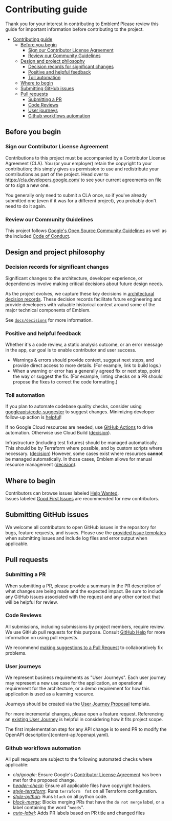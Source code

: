 # Contributing guide

Thank you for your interest in contributing to Emblem! Please review this guide 
for important information before contributing to the project.

- [Contributing guide](#contributing-guide)
  - [Before you begin](#before-you-begin)
    - [Sign our Contributor License Agreement](#sign-our-contributor-license-agreement)
    - [Review our Community Guidelines](#review-our-community-guidelines)
  - [Design and project philosophy](#design-and-project-philosophy)
    - [Decision records for significant changes](#decision-records-for-significant-changes)
    - [Positive and helpful feedback](#positive-and-helpful-feedback)
    - [Toil automation](#toil-automation)
  - [Where to begin](#where-to-begin)
  - [Submitting GitHub issues](#submitting-github-issues)
  - [Pull requests](#pull-requests)
    - [Submitting a PR](#submitting-a-pr)
    - [Code Reviews](#code-reviews)
    - [User journeys](#user-journeys)
    - [Github workflows automation](#github-workflows-automation)

## Before you begin

### Sign our Contributor License Agreement

Contributions to this project must be accompanied by a Contributor License
Agreement (CLA). You (or your employer) retain the copyright to your
contribution; this simply gives us permission to use and redistribute your
contributions as part of the project. Head over to
<https://cla.developers.google.com/> to see your current agreements on file or
to sign a new one.

You generally only need to submit a CLA once, so if you've already submitted one
(even if it was for a different project), you probably don't need to do it
again.

### Review our Community Guidelines

This project follows [Google's Open Source Community Guidelines](https://opensource.google/conduct/) 
as well as the included [Code of Conduct](/CODE_OF_CONDUCT.md).

## Design and project philosophy 

### Decision records for significant changes

Significant changes to the architecture, developer experience, or dependencies
involve making critical decisions about future design needs.

As the project evolves, we capture these key decisions in [architectural 
decision records](docs/decisions). These decision records facilitate future 
engineering and provide developers with valuable historical context around some 
of the major technical components of Emblem.

See [`docs/decisions`](docs/decisions) for more information. 

### Positive and helpful feedback

Whether it's a code review, a static analysis outcome, or an error message in 
the app, our goal is to enable contributor and user success.

* Warnings & errors should provide context, suggest next steps, and provide 
direct access to more details. (For example, link to build logs.)
* When a warning or error has a generally agreed fix or next step, point the 
way or suggest the fix. (For example, linting checks on a PR should propose the 
fixes to correct the code formatting.)

### Toil automation

If you plan to automate codebase quality checks, consider using 
[googleapis/code-suggester](https://github.com/googleapis/code-suggester) to 
suggest changes.
Minimizing developer follow-up action is [helpful](#positive-helpful-feedback)!

If no Google Cloud resources are needed, use 
[GitHub Actions](https://docs.github.com/en/actions) to drive automation. 
Otherwise use Cloud Build 
([decision](docs/decisions/2021-05-static-analysis.md)).

Infrastructure (including test fixtures) should be managed automatically. This 
should be by Terraform where possible, and by custom scripts where necessary. 
([decision](docs/decisions/2021-04-terraform.md)) However, some cases exist 
where resources **cannot** be managed automatically. In those cases, Emblem 
allows for manual resource management 
([decision](docs/decisions/2022-07-test-fixtures.md)).

## Where to begin

Contributors can browse issues labeled 
[Help
Wanted](https://github.com/GoogleCloudPlatform/emblem/issues?q=is%3Aissue+is%3Aopen+sort%3Aupdated-desc+label%3A%22help+wanted%22).  
Issues labeled 
[Good First
Issues](https://github.com/GoogleCloudPlatform/emblem/issues?q=is%3Aissue+is%3Aopen+sort%3Aupdated-desc+label%3A%22good+first+issue%22) 
are recommended for new contributors.

## Submitting GitHub issues

We welcome all contributors to open GitHub issues in the repository for bugs, 
feature requests, and issues.  Please use the 
[provided issue templates](https://github.com/GoogleCloudPlatform/emblem/issues/new/choose)
when submitting issues and include log files and error output when applicable.  

## Pull requests 

### Submitting a PR

When submitting a PR, please provide a summary in the PR description of what 
changes are being made and the expected impact. Be sure to include any GitHub 
issues associated with the request and any other context that will be helpful
for review.  

### Code Reviews

All submissions, including submissions by project members, require review. We
use GitHub pull requests for this purpose. Consult
[GitHub Help](https://help.github.com/articles/about-pull-requests/) for more
information on using pull requests.

We recommend
[making suggestions to a Pull Request](https://docs.github.com/en/github/collaborating-with-issues-and-pull-requests/reviewing-changes-in-pull-requests/incorporating-feedback-in-your-pull-request) 
to collaboratively fix problems.

### User journeys

We represent business requirements as "User Journeys". Each user journey may 
represent a new use case for the application, an operational requirement for 
the architecture, or a demo requirement for how this application is used as a 
learning resource.

Journeys should be created via the 
[User Journey Proposal](https://github.com/GoogleCloudPlatform/emblem/issues/new?assignees=&labels=status%3A+investigating%2C+priority%3A+p2%2C+type%3A+journey&template=user_journey.md&title=%28Journey%29+UJ1%3A+Journey+Title) 
template.

For more incremental changes, please open a feature request. Referencing an
[existing User Journey](https://github.com/GoogleCloudPlatform/emblem/issues?q=is%3Aissue+label%3A%22type%3A+journey%22+) 
is helpful in considering how it fits project scope.

The first implementation step for any API change is to send PR to modify the 
OpenAPI description](content-api/openapi.yaml).

### Github workflows automation

All pull requests are subject to the following automated checks where 
applicable:

* *cla/google*: Ensure Google's 
[Contributor License Agreement](#contributor-license-agreement) has been met 
for the proposed change.
* *[header-check](https://github.com/googleapis/repo-automation-bots/tree/master/packages/header-checker-lint)*: 
Ensure all applicable files have copyright headers.
* *[style-terraform](/.github/workflows/style-terraform.yml)*: Runs `terraform 
fmt` on all Terraform configuration.
* *[style-python](/.github/workflows/style-python.yml)*: Runs `black` on all 
python code.
* *[block-merge](/.github/workflows/block-merge.yml)*: Blocks merging PRs that
  have the `do not merge` label, or a label containing the word "`needs`".
* *[auto-label](/.github/workflows/auto-label.yml)*: Adds PR labels based on
  PR title and changed files

